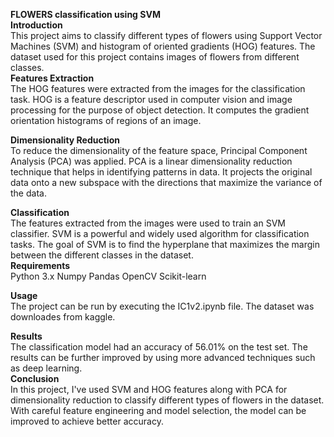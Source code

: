 <b> FLOWERS classification using SVM </b>
<br>
<b> Introduction </b>
<br>
This project aims to classify different types of flowers using Support Vector Machines (SVM) and histogram of oriented gradients (HOG) features. The dataset used for this project contains images of flowers from different classes.
<br>
<b> Features Extraction </b>
<br>
The HOG features were extracted from the images for the classification task. HOG is a feature descriptor used in computer vision and image processing for the purpose of object detection. It computes the gradient orientation histograms of regions of an image.
<br>

<b> Dimensionality Reduction </b>
<br>
To reduce the dimensionality of the feature space, Principal Component Analysis (PCA) was applied. PCA is a linear dimensionality reduction technique that helps in identifying patterns in data. It projects the original data onto a new subspace with the directions that maximize the variance of the data.
<br>

<b>Classification</b>
<br>
The features extracted from the images were used to train an SVM classifier. SVM is a powerful and widely used algorithm for classification tasks. The goal of SVM is to find the hyperplane that maximizes the margin between the different classes in the dataset.
</br>
<b>Requirements </b>
<br>
Python 3.x
Numpy
Pandas
OpenCV
Scikit-learn

<b>Usage</b>
<br>
The project can be run by executing the IC1v2.ipynb file. The dataset was downloades from kaggle.
</br>


<b> Results </b>
<br>
The classification model had an accuracy of 56.01% on the test set. The results can be further improved by using more advanced techniques such as deep learning.
</br>
<b> Conclusion </b>
<br>
In this project, I've used SVM and HOG features along with PCA for dimensionality reduction to classify different types of flowers in the dataset. With careful feature engineering and model selection, the model can be improved to achieve better accuracy.
<br>

